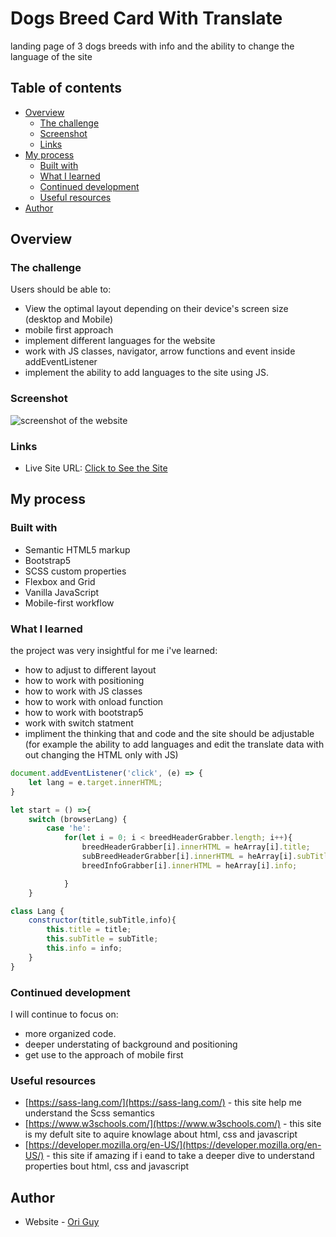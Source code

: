 # Dogs Breed Card With Translate

landing page of 3 dogs breeds with info and the ability to change the language of the site
## Table of contents

- [Overview](#overview)
  - [The challenge](#the-challenge)
  - [Screenshot](#screenshot)
  - [Links](#links)
- [My process](#my-process)
  - [Built with](#built-with)
  - [What I learned](#what-i-learned)
  - [Continued development](#continued-development)
  - [Useful resources](#useful-resources)
- [Author](#author)

## Overview

### The challenge

Users should be able to:

- View the optimal layout depending on their device's screen size (desktop and Mobile)
- mobile first approach
- implement different languages for the website
- work with JS classes, navigator, arrow functions and event inside addEventListener
- implement the ability to add languages to the site using JS.

### Screenshot

![screenshot of the website](./images/mobile.gif)

### Links

- Live Site URL: [ Click to See the Site](https://dogsbreedcardtranslatororiguy.netlify.app/)

## My process

### Built with

- Semantic HTML5 markup
- Bootstrap5
- SCSS custom properties
- Flexbox and Grid
- Vanilla JavaScript
- Mobile-first workflow

### What I learned

the project was very insightful for me i've learned:

- how to adjust to different layout
- how to work with positioning
- how to work with JS classes
- how to work with onload function
- how to work with bootstrap5
- work with switch statment
- impliment the thinking that and code and the site should be adjustable (for example the ability to add languages and edit the translate data with out changing the HTML only with JS)

```JavaScript
document.addEventListener('click', (e) => {
    let lang = e.target.innerHTML;
}
```

```JavaScript
let start = () =>{
    switch (browserLang) {
        case 'he':
            for(let i = 0; i < breedHeaderGrabber.length; i++){
                breedHeaderGrabber[i].innerHTML = heArray[i].title;
                subBreedHeaderGrabber[i].innerHTML = heArray[i].subTitle;
                breedInfoGrabber[i].innerHTML = heArray[i].info;

            }
	}
```
```JavaScript
class Lang {
    constructor(title,subTitle,info){
        this.title = title;
        this.subTitle = subTitle;
        this.info = info;
    }
}
```

### Continued development

I will continue to focus on:

- more organized code.
- deeper understating of background and positioning
- get use to the approach of mobile first

### Useful resources

- [https://sass-lang.com/](https://sass-lang.com/) - this site help me understand the Scss semantics
- [https://www.w3schools.com/](https://www.w3schools.com/) - this site is my defult site to aquire knowlage about html, css and javascript
- [https://developer.mozilla.org/en-US/](https://developer.mozilla.org/en-US/) - this site if amazing if i eand to take a deeper dive to understand properties bout html, css and javascript

## Author

- Website - [Ori Guy](https://github.com/origuy)
